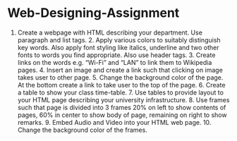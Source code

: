 # Web-Designing-Assignment
1. Create a webpage with HTML describing your department. Use paragraph and list tags. 2. Apply various colors to suitably distinguish key words. Also apply font styling like italics, underline and two other fonts to words you find appropriate. Also use header tags. 3. Create links on the words e.g. “Wi-Fi” and “LAN” to link them to Wikipedia pages. 4. Insert an image and create a link such that clicking on image takes user to other page. 5. Change the background color of the page. At the bottom create a link to take user to the top of the page. 6. Create a table to show your class time-table. 7. Use tables to provide layout to your HTML page describing your university infrastructure. 8. Use frames such that page is divided into 3 frames 20% on left to show contents of pages, 60% in center to show body of page, remaining on right to show remarks. 9. Embed Audio and Video into your HTML web page. 10. Change the background color of the frames.
